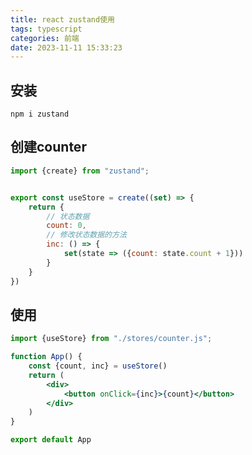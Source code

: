 ```yaml
---
title: react zustand使用
tags: typescript
categories: 前端
date: 2023-11-11 15:33:23
---
```

<meta name="referrer" content="no-referrer"/>

## 安装

```
npm i zustand 
```

## 创建counter

```js
import {create} from "zustand";


export const useStore = create((set) => {
    return {
        // 状态数据
        count: 0,
        // 修改状态数据的方法
        inc: () => {
            set(state => ({count: state.count + 1}))
        }
    }
})
```

## 使用

```jsx
import {useStore} from "./stores/counter.js";

function App() {
    const {count, inc} = useStore()
    return (
        <div>
            <button onClick={inc}>{count}</button>
        </div>
    )
}

export default App
```

